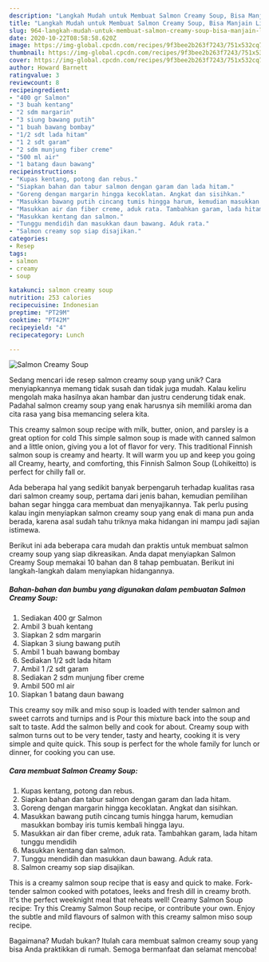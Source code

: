 ```yaml
---
description: "Langkah Mudah untuk Membuat Salmon Creamy Soup, Bisa Manjain Lidah"
title: "Langkah Mudah untuk Membuat Salmon Creamy Soup, Bisa Manjain Lidah"
slug: 964-langkah-mudah-untuk-membuat-salmon-creamy-soup-bisa-manjain-lidah
date: 2020-10-22T08:58:58.620Z
image: https://img-global.cpcdn.com/recipes/9f3bee2b263f7243/751x532cq70/salmon-creamy-soup-foto-resep-utama.jpg
thumbnail: https://img-global.cpcdn.com/recipes/9f3bee2b263f7243/751x532cq70/salmon-creamy-soup-foto-resep-utama.jpg
cover: https://img-global.cpcdn.com/recipes/9f3bee2b263f7243/751x532cq70/salmon-creamy-soup-foto-resep-utama.jpg
author: Howard Barnett
ratingvalue: 3
reviewcount: 8
recipeingredient:
- "400 gr Salmon"
- "3 buah kentang"
- "2 sdm margarin"
- "3 siung bawang putih"
- "1 buah bawang bombay"
- "1/2 sdt lada hitam"
- "1 2 sdt garam"
- "2 sdm munjung fiber creme"
- "500 ml air"
- "1 batang daun bawang"
recipeinstructions:
- "Kupas kentang, potong dan rebus."
- "Siapkan bahan dan tabur salmon dengan garam dan lada hitam."
- "Goreng dengan margarin hingga kecoklatan. Angkat dan sisihkan."
- "Masukkan bawang putih cincang tumis hingga harum, kemudian masukkan bombay iris tumis kembali hingga layu."
- "Masukkan air dan fiber creme, aduk rata. Tambahkan garam, lada hitam tunggu mendidih"
- "Masukkan kentang dan salmon."
- "Tunggu mendidih dan masukkan daun bawang. Aduk rata."
- "Salmon creamy sop siap disajikan."
categories:
- Resep
tags:
- salmon
- creamy
- soup

katakunci: salmon creamy soup 
nutrition: 253 calories
recipecuisine: Indonesian
preptime: "PT29M"
cooktime: "PT42M"
recipeyield: "4"
recipecategory: Lunch

---
```



![Salmon Creamy Soup](https://img-global.cpcdn.com/recipes/9f3bee2b263f7243/751x532cq70/salmon-creamy-soup-foto-resep-utama.jpg)

Sedang mencari ide resep salmon creamy soup yang unik? Cara menyiapkannya memang tidak susah dan tidak juga mudah. Kalau keliru mengolah maka hasilnya akan hambar dan justru cenderung tidak enak. Padahal salmon creamy soup yang enak harusnya sih memiliki aroma dan cita rasa yang bisa memancing selera kita.

This creamy salmon soup recipe with milk, butter, onion, and parsley is a great option for cold This simple salmon soup is made with canned salmon and a little onion, giving you a lot of flavor for very. This traditional Finnish salmon soup is creamy and hearty. It will warm you up and keep you going all Creamy, hearty, and comforting, this Finnish Salmon Soup (Lohikeitto) is perfect for chilly fall or.

Ada beberapa hal yang sedikit banyak berpengaruh terhadap kualitas rasa dari salmon creamy soup, pertama dari jenis bahan, kemudian pemilihan bahan segar hingga cara membuat dan menyajikannya. Tak perlu pusing kalau ingin menyiapkan salmon creamy soup yang enak di mana pun anda berada, karena asal sudah tahu triknya maka hidangan ini mampu jadi sajian istimewa.


Berikut ini ada beberapa cara mudah dan praktis untuk membuat salmon creamy soup yang siap dikreasikan. Anda dapat menyiapkan Salmon Creamy Soup memakai 10 bahan dan 8 tahap pembuatan. Berikut ini langkah-langkah dalam menyiapkan hidangannya.

<!--inarticleads1-->

##### Bahan-bahan dan bumbu yang digunakan dalam pembuatan Salmon Creamy Soup:

1. Sediakan 400 gr Salmon
1. Ambil 3 buah kentang
1. Siapkan 2 sdm margarin
1. Siapkan 3 siung bawang putih
1. Ambil 1 buah bawang bombay
1. Sediakan 1/2 sdt lada hitam
1. Ambil 1 /2 sdt garam
1. Sediakan 2 sdm munjung fiber creme
1. Ambil 500 ml air
1. Siapkan 1 batang daun bawang


This creamy soy milk and miso soup is loaded with tender salmon and sweet carrots and turnips and is Pour this mixture back into the soup and salt to taste. Add the salmon belly and cook for about. Creamy soup with salmon turns out to be very tender, tasty and hearty, cooking it is very simple and quite quick. This soup is perfect for the whole family for lunch or dinner, for cooking you can use. 

<!--inarticleads2-->

##### Cara membuat Salmon Creamy Soup:

1. Kupas kentang, potong dan rebus.
1. Siapkan bahan dan tabur salmon dengan garam dan lada hitam.
1. Goreng dengan margarin hingga kecoklatan. Angkat dan sisihkan.
1. Masukkan bawang putih cincang tumis hingga harum, kemudian masukkan bombay iris tumis kembali hingga layu.
1. Masukkan air dan fiber creme, aduk rata. Tambahkan garam, lada hitam tunggu mendidih
1. Masukkan kentang dan salmon.
1. Tunggu mendidih dan masukkan daun bawang. Aduk rata.
1. Salmon creamy sop siap disajikan.


This is a creamy salmon soup recipe that is easy and quick to make. Fork-tender salmon cooked with potatoes, leeks and fresh dill in creamy broth. It&#39;s the perfect weeknight meal that reheats well! Creamy Salmon Soup recipe: Try this Creamy Salmon Soup recipe, or contribute your own. Enjoy the subtle and mild flavours of salmon with this creamy salmon miso soup recipe. 

Bagaimana? Mudah bukan? Itulah cara membuat salmon creamy soup yang bisa Anda praktikkan di rumah. Semoga bermanfaat dan selamat mencoba!
